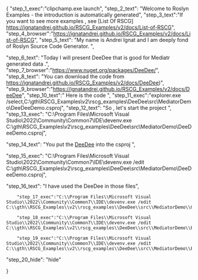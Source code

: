 {
    "step_1_exec":"clipchamp.exe launch",
    "step_2_text": "Welcome to Roslyn Examples - the introduction is automatically generated",
    "step_3_text":"If you want to see more examples , see  [List Of RSCG] https://ignatandrei.github.io/RSCG_Examples/v2/docs/List-of-RSCG",
    "step_4_browser":"https://ignatandrei.github.io/RSCG_Examples/v2/docs/List-of-RSCG",
    "step_5_text": "My name is Andrei Ignat and I am deeply fond of Roslyn Source Code Generator. ",

"step_6_text": "Today I will present DeeDee  that is good for Mediatr generated data .",
"step_7_browser":"https://www.nuget.org/packages/DeeDee/",
"step_8_text": "You can download the code from https://ignatandrei.github.io/RSCG_Examples/v2/docs/DeeDee)",
"step_9_browser":"https://ignatandrei.github.io/RSCG_Examples/v2/docs/DeeDee",
"step_10_text":" Here is the code ",
"step_11_exec":"explorer.exe /select,C:\\gth\\RSCG_Examples\\v2\\rscg_examples\\DeeDee\\src\\MediatorDemo\\DeeDeeDemo.csproj",
"step_12_text": "So , let's start the project ",
"step_13_exec": "C:\\Program Files\\Microsoft Visual Studio\\2022\\Community\\Common7\\IDE\\devenv.exe C:\\gth\\RSCG_Examples\\v2\\rscg_examples\\DeeDee\\src\\MediatorDemo\\DeeDeeDemo.csproj",

"step_14_text": "You put the  [DeeDee](https://www.nuget.org/packages/DeeDee/) into the csproj ",

"step_15_exec": "C:\\Program Files\\Microsoft Visual Studio\\2022\\Community\\Common7\\IDE\\devenv.exe /edit C:\\gth\\RSCG_Examples\\v2\\rscg_examples\\DeeDee\\src\\MediatorDemo\\DeeDeeDemo.csproj",

"step_16_text": "I have used the DeeDee in those files",


        "step_17_exec":"C:\\Program Files\\Microsoft Visual Studio\\2022\\Community\\Common7\\IDE\\devenv.exe /edit C:\\gth\\RSCG_Examples\\v2\\rscg_examples\\DeeDee\\src\\MediatorDemo\\GenericLoggerHandler.cs",
    
        "step_18_exec":"C:\\Program Files\\Microsoft Visual Studio\\2022\\Community\\Common7\\IDE\\devenv.exe /edit C:\\gth\\RSCG_Examples\\v2\\rscg_examples\\DeeDee\\src\\MediatorDemo\\PingPong.cs",
    
        "step_19_exec":"C:\\Program Files\\Microsoft Visual Studio\\2022\\Community\\Common7\\IDE\\devenv.exe /edit C:\\gth\\RSCG_Examples\\v2\\rscg_examples\\DeeDee\\src\\MediatorDemo\\Program.cs",
    
"step_20_hide": "hide"


}